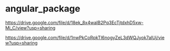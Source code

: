 # angular_package

https://drive.google.com/file/d/18ek_8x4waIB2Pq3EcTjtdxhD5xw-Mi_C/view?usp=sharing

https://drive.google.com/file/d/1nwPkCoRpkTl6nogyZeL3dWQJyok7aIUj/view?usp=sharing
